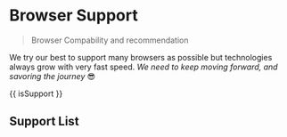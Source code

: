 <script setup>
  import { ref, onMounted } from 'vue-demi'
  import pTable from '../components/table/Table.vue'
  import pLabel from '../components/label/Label.vue'
  import { defineTable } from '../components/table'
  import { withBase } from 'vitepress'

  const fields = defineTable([
    { key: 'browser' },
    {
      key    : 'version',
      label  : 'Min Version',
      width  : 25,
      tdClass: 'text-end',
      thClass: 'text-end',
    },
  ])

  const items = ref([
    {
      browser: 'Chrome',
      icon   : 'chrome',
      version: '62',
    },
    {
      browser: 'Firefox',
      icon   : 'firefox',
      version: '102',
    },
    {
      browser: 'Edge',
      icon   : 'edge',
      version: '105',
    },
    {
      browser: 'Opera',
      icon   : 'opera',
      version: '90',
    },
    {
      browser: 'Safari',
      icon   : 'safari',
      version: '15.6',
    },
    {
      browser: 'Safari on iOS',
      icon   : 'ios_saf',
      version: '14.0',
    },
    {
      browser: 'Samsung Internet',
      icon   : 'samsung',
      version: '17.0',
    },
    {
      browser: 'Opera Mobile',
      icon   : 'op_mob',
      version: '64',
    },
    {
      browser: 'Android Browser',
      icon   : 'android',
      version: '107',
    },
    {
      browser: 'UC Browser',
      icon   : 'and_uc',
      version: '13.4',
    },
    {
      browser: 'QQ Browser',
      icon   : 'and_qq',
      version: '13.1',
    },
  ])
</script>

# Browser Support
> Browser Compability and recommendation

We try our best to support many browsers as possible but technologies always grow with very fast speed.
_We need to keep moving forward, and savoring the journey_ 😎

{{ isSupport }}

## Support List

<p-table variant="static" :fields="fields" :items="items">
  <template #cell(browser)="{ item }">
    <img
      class="inline mr-2"
      width="24"
      height="24"
      :src="withBase(`assets/images/browsers-logos/${item.icon}.svg`)"
      :alt="item.browser">
    {{ item.browser }}
  </template>
  <template #cell(version)="{ item }">
    <p-label size="sm">{{ item.version }}</p-label>
  </template>
</p-table>
